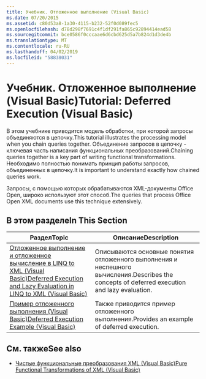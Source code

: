 ```yaml
---
title: Учебник. Отложенное выполнение (Visual Basic)
ms.date: 07/20/2015
ms.assetid: c80d53a8-1a30-4115-b232-52f0d089fec5
ms.openlocfilehash: d78d298f7691c4f1df291fa865c92894414ead58
ms.sourcegitcommit: bce0586f0cccaae6d6cbd625d5a7b824d1d3de4b
ms.translationtype: MT
ms.contentlocale: ru-RU
ms.lasthandoff: 04/02/2019
ms.locfileid: "58838031"
---
```

# <a name="tutorial-deferred-execution-visual-basic"></a><span data-ttu-id="26447-102">Учебник. Отложенное выполнение (Visual Basic)</span><span class="sxs-lookup"><span data-stu-id="26447-102">Tutorial: Deferred Execution (Visual Basic)</span></span>
<span data-ttu-id="26447-103">В этом учебнике приводится модель обработки, при которой запросы объединяются в цепочку.</span><span class="sxs-lookup"><span data-stu-id="26447-103">This tutorial illustrates the processing model when you chain queries together.</span></span> <span data-ttu-id="26447-104">Объединение запросов в цепочку - ключевая часть написания функциональных преобразований.</span><span class="sxs-lookup"><span data-stu-id="26447-104">Chaining queries together is a key part of writing functional transformations.</span></span> <span data-ttu-id="26447-105">Необходимо полностью понимать принцип работы запросов, объединенных в цепочку.</span><span class="sxs-lookup"><span data-stu-id="26447-105">It is important to understand exactly how chained queries work.</span></span>  
  
 <span data-ttu-id="26447-106">Запросы, с помощью которых обрабатываются XML-документы Office Open, широко используют этот способ.</span><span class="sxs-lookup"><span data-stu-id="26447-106">The queries that process Office Open XML documents use this technique extensively.</span></span>  
  
## <a name="in-this-section"></a><span data-ttu-id="26447-107">В этом разделе</span><span class="sxs-lookup"><span data-stu-id="26447-107">In This Section</span></span>  
  
|<span data-ttu-id="26447-108">Раздел</span><span class="sxs-lookup"><span data-stu-id="26447-108">Topic</span></span>|<span data-ttu-id="26447-109">Описание</span><span class="sxs-lookup"><span data-stu-id="26447-109">Description</span></span>|  
|-----------|-----------------|  
|[<span data-ttu-id="26447-110">Отложенное выполнение и отложенное вычисление в LINQ to XML (Visual Basic)</span><span class="sxs-lookup"><span data-stu-id="26447-110">Deferred Execution and Lazy Evaluation in LINQ to XML (Visual Basic)</span></span>](../../../../visual-basic/programming-guide/concepts/linq/deferred-execution-and-lazy-evaluation-in-linq-to-xml.md)|<span data-ttu-id="26447-111">Описываются основные понятия отложенного выполнения и неспешного вычисления.</span><span class="sxs-lookup"><span data-stu-id="26447-111">Describes the concepts of deferred execution and lazy evaluation.</span></span>|  
|[<span data-ttu-id="26447-112">Пример отложенного выполнения (Visual Basic)</span><span class="sxs-lookup"><span data-stu-id="26447-112">Deferred Execution Example (Visual Basic)</span></span>](../../../../visual-basic/programming-guide/concepts/linq/deferred-execution-example.md)|<span data-ttu-id="26447-113">Также приводится пример отложенного выполнения.</span><span class="sxs-lookup"><span data-stu-id="26447-113">Provides an example of deferred execution.</span></span>|  
  
## <a name="see-also"></a><span data-ttu-id="26447-114">См. также</span><span class="sxs-lookup"><span data-stu-id="26447-114">See also</span></span>

- [<span data-ttu-id="26447-115">Чистые функциональные преобразования XML (Visual Basic)</span><span class="sxs-lookup"><span data-stu-id="26447-115">Pure Functional Transformations of XML (Visual Basic)</span></span>](../../../../visual-basic/programming-guide/concepts/linq/pure-functional-transformations-of-xml.md)
